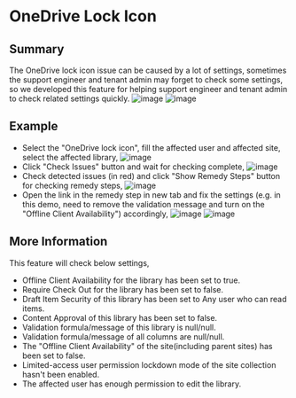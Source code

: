 # OneDrive Lock Icon
## Summary
The OneDrive lock icon issue can be caused by a lot of settings, sometimes the support engineer and tenant admin may forget to check some settings, so we developed this feature for helping support engineer and tenant admin to check related settings quickly.
![image](https://user-images.githubusercontent.com/21354416/184605424-eeec9045-3c92-47d9-a48b-59a911635289.png)
![image](https://user-images.githubusercontent.com/21354416/184605204-1e59830a-3148-4a54-9f52-64a49c1925ed.png)

## Example
* Select the "OneDrive lock icon", fill the affected user and affected site, select the affected library,
![image](https://user-images.githubusercontent.com/21354416/184606521-9fcc4569-1e0b-4748-a8a6-5593e116c8df.png)
* Click "Check Issues" button and wait for checking complete,
![image](https://user-images.githubusercontent.com/21354416/184607017-b725515a-4400-488a-afc9-44f1fb0c6a67.png)
* Check detected issues (in red) and click "Show Remedy Steps" button for checking remedy steps,
![image](https://user-images.githubusercontent.com/21354416/184607370-46f38c99-da26-4301-b591-c793df684a3f.png)
* Open the link in the remedy step in new tab and fix the settings (e.g. in this demo, need to remove the validation message and turn on the "Offline Client Availability") accordingly,
![image](https://user-images.githubusercontent.com/21354416/184607690-06191f4b-4fcc-402b-abc5-3f3ed8e25ab2.png)
![image](https://user-images.githubusercontent.com/21354416/184607787-1fbc96e8-6a5c-4e6a-a2e0-1fc02fb04259.png)

## More Information
This feature will check below settings,
* Offline Client Availability for the library has been set to true.
* Require Check Out for the library has been set to false.
* Draft Item Security of this library has been set to Any user who can read items.
* Content Approval of this library has been set to false.
* Validation formula/message of this library is null/null.
* Validation formula/message of all columns are null/null.
* The "Offline Client Availability" of the site(including parent sites) has been set to false.
* Limited-access user permission lockdown mode of the site collection hasn't been enabled.
* The affected user has enough permission to edit the library.
